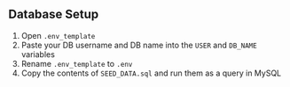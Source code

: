 ## Database Setup

1. Open `.env_template`
2. Paste your DB username and DB name into the `USER` and `DB_NAME` variables
3. Rename `.env_template` to `.env`
4. Copy the contents of `SEED_DATA.sql` and run them as a query in MySQL
